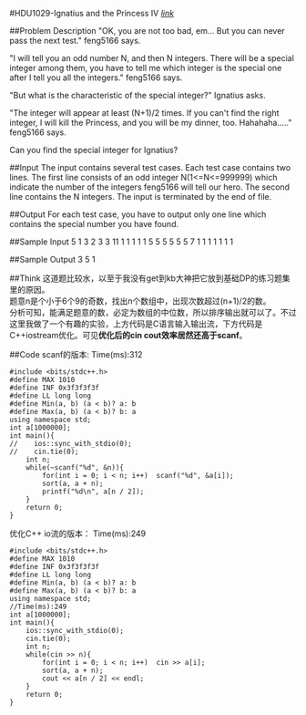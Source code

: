#HDU1029-Ignatius and the Princess IV  [_link_](http://acm.hdu.edu.cn/showproblem.php?pid=1029)

##Problem Description
"OK, you are not too bad, em... But you can never pass the next test." feng5166 says.

"I will tell you an odd number N, and then N integers. There will be a special integer among them, you have to tell me which integer is the special one after I tell you all the integers." feng5166 says.

"But what is the characteristic of the special integer?" Ignatius asks.

"The integer will appear at least (N+1)/2 times. If you can't find the right integer, I will kill the Princess, and you will be my dinner, too. Hahahaha....." feng5166 says.

Can you find the special integer for Ignatius?

##Input
The input contains several test cases. Each test case contains two lines. The first line consists of an odd integer N(1<=N<=999999) which indicate the number of the integers feng5166 will tell our hero. The second line contains the N integers. The input is terminated by the end of file.

##Output
For each test case, you have to output only one line which contains the special number you have found.


##Sample Input
	5
	1 3 2 3 3
	11
	1 1 1 1 1 5 5 5 5 5 5
	7
	1 1 1 1 1 1 1

##Sample Output
	3
	5
	1


##Think
这道题比较水，以至于我没有get到kb大神把它放到基础DP的练习题集里的原因。  
题意n是个小于6个9的奇数，找出n个数组中，出现次数超过(n+1)/2的数。  
分析可知，能满足题意的数，必定为数组的中位数，所以排序输出就可以了。不过这里我做了一个有趣的实验，上方代码是C语言输入输出流，下方代码是C++iostream优化。可见**优化后的cin cout效率居然还高于scanf**。


##Code
scanf的版本: Time(ms):312  

	#include <bits/stdc++.h>
	#define MAX 1010
	#define INF 0x3f3f3f3f
	#define LL long long
	#define Min(a, b) (a < b)? a: b
	#define Max(a, b) (a < b)? b: a
	using namespace std;
	int a[1000000];
	int main(){
	//    ios::sync_with_stdio(0);
	//    cin.tie(0);
	    int n;
	    while(~scanf("%d", &n)){
	        for(int i = 0; i < n; i++)  scanf("%d", &a[i]);
	        sort(a, a + n);
	        printf("%d\n", a[n / 2]);
	    }
	    return 0;
	}

优化C++ io流的版本： Time(ms):249

	#include <bits/stdc++.h>
	#define MAX 1010
	#define INF 0x3f3f3f3f
	#define LL long long
	#define Min(a, b) (a < b)? a: b
	#define Max(a, b) (a < b)? b: a
	using namespace std;
	//Time(ms):249
	int a[1000000];
	int main(){
	    ios::sync_with_stdio(0);
	    cin.tie(0);
	    int n;
	    while(cin >> n){
	        for(int i = 0; i < n; i++)  cin >> a[i];
	        sort(a, a + n);
	        cout << a[n / 2] << endl;
	    }
	    return 0;
	}

